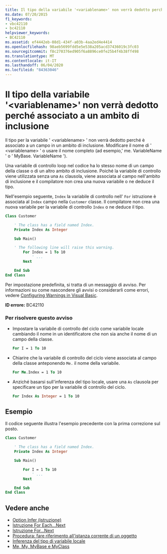 ```yaml
---
title: Il tipo della variabile '<variablename>' non verrà dedotto perché associato a un ambito di inclusione
ms.date: 07/20/2015
f1_keywords:
- vbc42110
- bc42110
helpviewer_keywords:
- BC42110
ms.assetid: ef4442eb-08d1-434f-a03b-4aa2ed4e4414
ms.openlocfilehash: 98aeb5699fdd5e5e538a205acd37436019c3fc03
ms.sourcegitcommit: f8c270376ed905f6a8896ce0fe25b4f4b38ff498
ms.translationtype: MT
ms.contentlocale: it-IT
ms.lasthandoff: 06/04/2020
ms.locfileid: "84363046"
---
```

# <a name="the-type-for-variable-variablename-will-not-be-inferred-because-it-is-bound-to-a-field-in-an-enclosing-scope"></a>Il tipo della variabile '\<variablename>' non verrà dedotto perché associato a un ambito di inclusione

Il tipo per la variabile ' \<variablename> ' non verrà dedotto perché è associato a un campo in un ambito di inclusione. Modificare il nome di ' \<variablename> ' o usare il nome completo (ad esempio,' me. VariableName ' o ' MyBase. VariableName ').

Una variabile di controllo loop nel codice ha lo stesso nome di un campo della classe o di un altro ambito di inclusione. Poiché la variabile di controllo viene utilizzata senza una `As` clausola, viene associata al campo nell'ambito di inclusione e il compilatore non crea una nuova variabile o ne deduce il tipo.

Nell'esempio seguente, `Index` la variabile di controllo nell' `For` istruzione è associata al `Index` campo nella `Customer` classe. Il compilatore non crea una nuova variabile per la variabile di controllo `Index` o ne deduce il tipo.

```vb
Class Customer

    ' The class has a field named Index.
    Private Index As Integer

    Sub Main()

    ' The following line will raise this warning.
        For Index = 1 To 10
            ' ...
        Next

    End Sub
End Class
```

Per impostazione predefinita, si tratta di un messaggio di avviso. Per informazioni su come nascondere gli avvisi o considerarli come errori, vedere [Configuring Warnings in Visual Basic](/visualstudio/ide/configuring-warnings-in-visual-basic).

**ID errore:** BC42110

### <a name="to-address-this-warning"></a>Per risolvere questo avviso

- Impostare la variabile di controllo del ciclo come variabile locale cambiando il nome in un identificatore che non sia anche il nome di un campo della classe.

  ```vb
  For I = 1 To 10
  ```

- Chiarire che la variabile di controllo del ciclo viene associata al campo della classe anteponendo `Me.` il nome della variabile.

  ```vb
  For Me.Index = 1 To 10
  ```

- Anziché basarsi sull'inferenza del tipo locale, usare una `As` clausola per specificare un tipo per la variabile di controllo del ciclo.

  ```vb
  For Index As Integer = 1 To 10
  ```

## <a name="example"></a>Esempio
 Il codice seguente illustra l'esempio precedente con la prima correzione sul posto.

```vb
Class Customer

    ' The class has a field named Index.
    Private Index As Integer

    Sub Main()

        For I = 1 To 10
            ' ...
        Next

    End Sub
End Class
```

## <a name="see-also"></a>Vedere anche

- [Option Infer (istruzione)](../statements/option-infer-statement.md)
- [Istruzione For Each...Next](../statements/for-each-next-statement.md)
- [Istruzione For...Next](../statements/for-next-statement.md)
- [Procedura: fare riferimento all'istanza corrente di un oggetto](../../programming-guide/language-features/variables/how-to-refer-to-the-current-instance-of-an-object.md)
- [Inferenza del tipo di variabile locale](../../programming-guide/language-features/variables/local-type-inference.md)
- [Me, My, MyBase e MyClass](../../programming-guide/program-structure/me-my-mybase-and-myclass.md)
